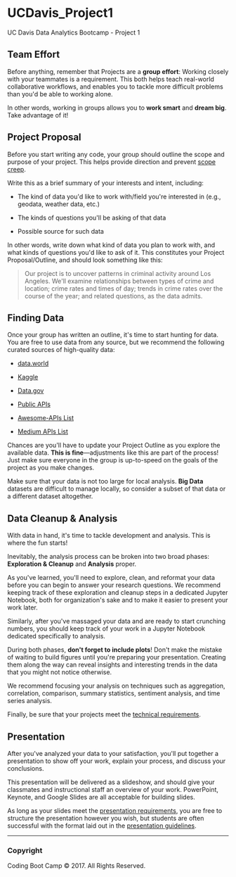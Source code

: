 # UCDavis_Project1
UC Davis Data Analytics Bootcamp - Project 1


## Team Effort

Before anything, remember that Projects are a **group effort**: Working closely with your teammates is a requirement. This both helps teach real-world collaborative workflows, and enables you to tackle more difficult problems than you'd be able to working alone.

In other words, working in groups allows you to **work smart** and **dream big**. Take advantage of it!

## Project Proposal

Before you start writing any code, your group should outline the scope and purpose of your project. This helps provide direction and prevent [scope creep](https://en.wikipedia.org/wiki/Scope_creep).

Write this as a brief summary of your interests and intent, including:

* The kind of data you'd like to work with/field you're interested in (e.g., geodata, weather data, etc.)

* The kinds of questions you'll be asking of that data

* Possible source for such data

In other words, write down what kind of data you plan to work with, and what kinds of questions you'd like to ask of it. This constitutes your Project Proposal/Outline, and should look something like this:

> Our project is to uncover patterns in criminal activity around Los Angeles. We'll examine relationships between types of crime and location; crime rates and times of day; trends in crime rates over the course of the year; and related questions, as the data admits.

## Finding Data

Once your group has written an outline, it's time to start hunting for data. You are free to use data from any source, but we recommend the following curated sources of high-quality data:

* [data.world](https://data.world/)

* [Kaggle](https://www.kaggle.com/)

* [Data.gov](https://www.data.gov)

* [Public APIs](https://github.com/abhishekbanthia/Public-APIs)

* [Awesome-APIs List](https://github.com/Kikobeats/awesome-api)

* [Medium APIs List](https://medium.com/@benjamin_libor/a-curated-collection-of-over-150-apis-to-build-great-products-fdcfa0f361bc)

Chances are you'll have to update your Project Outline as you explore the available data. **This is fine**—adjustments like this are part of the process! Just make sure everyone in the group is up-to-speed on the goals of the project as you make changes.

Make sure that your data is not too large for local analysis. **Big Data** datasets are difficult to manage locally, so consider a subset of that data or a different dataset altogether.

## Data Cleanup & Analysis

With data in hand, it's time to tackle development and analysis. This is where the fun starts!

Inevitably, the analysis process can be broken into two broad phases: **Exploration & Cleanup** and **Analysis** proper.

As you've learned, you'll need to explore, clean, and reformat your data before you can begin to answer your research questions. We recommend keeping track of these exploration and cleanup steps in a dedicated Jupyter Notebook, both for organization's sake and to make it easier to  present your work later.

Similarly, after you've massaged your data and are ready to start crunching numbers, you should keep track of your work in a Jupyter Notebook dedicated specifically to analysis.

During both phases, **don't forget to include plots**! Don't make the mistake of waiting to build figures until you're preparing your presentation. Creating them along the way can reveal insights and interesting trends in the data that you might not notice otherwise.

We recommend focusing your analysis on techniques such as aggregation, correlation, comparison, summary statistics, sentiment analysis, and time series analysis.

Finally, be sure that your projects meet the [technical requirements](TechnicalRequirements.md).

## Presentation

After you've analyzed your data to your satisfaction, you'll put together a presentation to show off your work, explain your process, and discuss your conclusions.

This presentation will be delivered as a slideshow, and should give your classmates and instructional staff an overview of your work. PowerPoint, Keynote, and Google Slides are all acceptable for building slides.

As long as your slides meet the [presentation requirements](PresentationRequirements.md), you are free to structure the presentation however you wish, but students are often successful with the format laid out in the [presentation guidelines](PresentationGuidelines.md).

- - -

### Copyright

Coding Boot Camp © 2017. All Rights Reserved.
